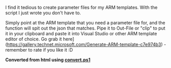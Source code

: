 ﻿I find it tedious to create parameter files for my ARM templates. With
the script I just wrote you don\'t have to.

Simply point at the ARM template that you need a parameter file for, and
the function will spit out the json that matches. Pipe it to Out-File or
\"clip\" to put it in your clipboard and paste it into Visual Studio or
other ARM template editor of choice.
Go grab it
here](https://gallery.technet.microsoft.com/Generate-ARM-template-c7e974b3) -
remember to rate if you like it :D

**Converted from html using [convert.ps1](https://github.com/spaelling/Blog/blob/master/convert.ps1)**

